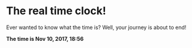 # The real time clock!

Ever wanted to know what the time is? Well, your journey is about to end!

**The time is Nov 10, 2017, 18:56**